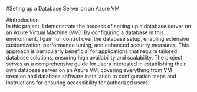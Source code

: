 #Seting up a Database Server on an Azure VM


#Introduction  
In this project, I demonstrate the process of setting up a database server on an Azure Virtual Machine (VM). By configuring a database in this environment, I gain full control over the database setup, enabling extensive customization, performance tuning, and enhanced security measures. This approach is particularly beneficial for applications that require tailored database solutions, ensuring high availability and scalability. The project serves as a comprehensive guide for users interested in establishing their own database server on an Azure VM, covering everything from VM creation and database software installation to configuration steps and instructions for ensuring accessibility for authorized users.

